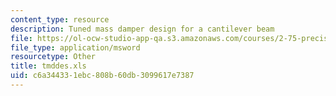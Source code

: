 ```yaml
---
content_type: resource
description: Tuned mass damper design for a cantilever beam
file: https://ol-ocw-studio-app-qa.s3.amazonaws.com/courses/2-75-precision-machine-design-fall-2001/c6a344331ebc808b60db3099617e7387_tmddes.xls
file_type: application/msword
resourcetype: Other
title: tmddes.xls
uid: c6a34433-1ebc-808b-60db-3099617e7387
---
```

